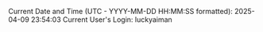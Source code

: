 Current Date and Time (UTC - YYYY-MM-DD HH:MM:SS formatted): 2025-04-09 23:54:03
Current User's Login: luckyaiman
